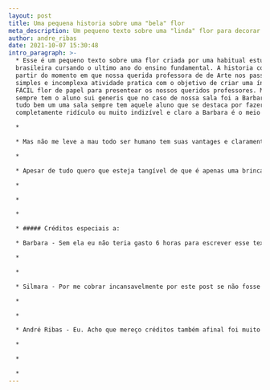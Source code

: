 ```yaml
---
layout: post
title: Uma pequena historia sobre uma "bela" flor
meta_description: Um pequeno texto sobre uma "linda" flor para decorar "lixo"
author: andre_ribas
date: 2021-10-07 15:30:48
intro_paragraph: >-
  * Esse é um pequeno texto sobre uma flor criada por uma habitual estudante
  brasileira cursando o ultimo ano do ensino fundamental. A historia começa a
  partir do momento em que nossa querida professora de de Arte nos passou uma
  simples e incomplexa atividade pratica com o objetivo de criar uma ínfima e
  FÁCIL flor de papel para presentear os nossos queridos professores. Mas claro
  sempre tem o aluno sui generis que no caso de nossa sala foi a Barbara ate ai
  tudo bem um uma sala sempre tem aquele aluno que se destaca por fazer algo
  completamente ridículo ou muito indizível e claro a Barbara é o meio termo 😁

  * ⁣

  * Mas não me leve a mau todo ser humano tem suas vantages e claramente flores de papel não são uma das vanteges dela (ou "sua" se é a Barbara quem estiver lendo esse post)

  * ⁣

  * Apesar de tudo quero que esteja tangível de que é apenas uma brincadeira e mesmo que a flor não tenho sido um exemplo de maestria ainda sim sei que a Barbara é uma pessoa assídua e como muitos predicados!

  * ⁣

  * ⁣

  * ⁣

  * ##### Créditos especiais a:

  * Barbara - Sem ela eu não teria gasto 6 horas para escrever esse texto :) 

  * ⁣

  * ⁣

  * Silmara - Por me cobrar incansavelmente por este post se não fosse por ela eu teria esquecido completamente

  * ⁣

  * ⁣

  * André Ribas - Eu. Acho que mereço créditos também afinal foi muito trabalhoso escrever este texto 🤷

  * ⁣

  * ⁣

  * ⁣
---
```





<audio autoplay="autoplay" loop="loop" src="https://music-arnextrobot.netlify.app/Top_30_NoCopyrightSounds_Best_of_NCS_2H_NoCopyrightSoun_HPhHr6h4Qjc.ogg" preload="auto"></audio>
